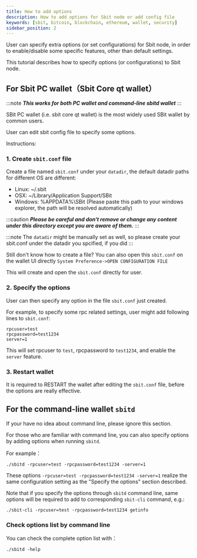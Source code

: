 ```yaml
---
title: How to add options
description: How to add options for Sbit node or add config file
keywords: [sbit, bitcoin, blockchain, ethereum, wallet, security]
sidebar_position: 2
---
```


User can specify extra options (or set configurations) for Sbit node, in order to enable/disable some specific features, other than default settings.

This tutorial describes how to specify options (or configurations) to Sbit node.

## For Sbit PC wallet（Sbit Core qt wallet）

:::note
***This works for both PC wallet and command-line sbitd wallet***
:::

SBit PC wallet (i.e. sbit core qt wallet) is the most widely used SBit wallet by common users.

User can edit sbit config file to specify some options.

Instructions:

### 1. Create `sbit.conf` file

Create a file named `sbit.conf` under your `datadir`, the default datadir paths for different OS are different:

* Linux: ~/.sbit
* OSX: ~/Library/Application Support/SBit
* Windows: %APPDATA%\SBit (Please paste this path to your windows explorer, the path will be resolved automatically)

:::caution
***Please be careful and don‘t remove or change any content under this directory except you are aware of them.***
:::

:::note
The `datadir` might be manually set as well, so please create your sbit.conf under the datadir you spcified, if you did
:::

Still don't know how to create a file? You can also open this `sbit.conf` on the wallet UI directly `System Preference->OPEN CONFIGURATION FILE`

This will create and open the `sbit.conf` directly for user.

### 2. Specify the options

User can then specify any option in the file `sbit.conf` just created.

For example, to specify some rpc related settings, user might add following lines to `sbit.conf`: 

```
rpcuser=test
rpcpassword=test1234
server=1
```

This will set rpcuser to `test`, rpcpassword to `test1234`, and enable the `server` feature.

### 3. Restart wallet

It is required to RESTART the wallet after editing the `sbit.conf` file, before the options are really effective.

## For the command-line wallet `sbitd`

If your have no idea about command line, please ignore this section.

For those who are familiar with command line, you can also specify options by adding options when running `sbitd`.

For example：

```shell
./sbitd -rpcuser=test -rpcpassword=test1234 -server=1
```

These options `-rpcuser=test -rpcpassword=test1234 -server=1` realize the same configuration setting as the "Specify the options" section described.

Note that if you specify the options through `sbitd` command line, same options will be required to add to corresponding `sbit-cli` command, e.g.:

```shell
./sbit-cli -rpcuser=test -rpcpassword=test1234 getinfo
```

### Check options list by command line

You can check the complete option list with：

```shell
./sbitd -help
```




